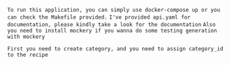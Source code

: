 `To run this application, you can simply use docker-compose up or you can check the Makefile provided.`
`I've provided api.yaml for documentation, please kindly take a look for the documentation`
`Also you need to install mockery if you wanna do some testing generation with mockery`

`First you need to create category, and you need to assign category_id to the recipe`
